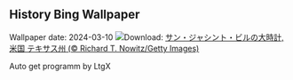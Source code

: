 ## History Bing Wallpaper
Wallpaper date: 2024-03-10
![](https://www.bing.com/th?id=OHR.BeaumontClock_JA-JP2519288408_UHD.jpg&w=1000)Download: [サン・ジャシント・ビルの大時計, 米国 テキサス州 (© Richard T. Nowitz/Getty Images)](https://www.bing.com/th?id=OHR.BeaumontClock_JA-JP2519288408_UHD.jpg)

Auto get programm by LtgX
